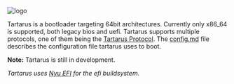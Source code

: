 ![logo](https://files.thenest.dev/tartarus-banner-thin.png)

Tartarus is a bootloader targeting 64bit architectures. Currently only x86_64 is supported, both legacy bios and uefi. Tartarus supports multiple protocols, one of them being the [Tartarus Protocol](./protocol.md). The [config.md](./config.md) file describes the configuration file tartarus uses to boot.

**Note:** Tartarus is still in development.

*Tartarus uses [Nyu EFI](https://github.com/osdev0/nyu-efi) for the efi buildsystem.*